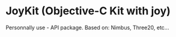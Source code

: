 JoyKit (Objective-C Kit with joy)
======

Personnally use - API package. Based on: Nimbus, Three20, etc...
